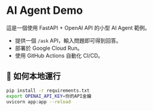 # AI Agent Demo

這是一個使用 FastAPI + OpenAI API 的小型 AI Agent 範例。
- 提供一個 `/ask` API，輸入問題即可得到回答。
- 部署於 Google Cloud Run。
- 使用 GitHub Actions 自動化 CI/CD。

## 🔧 如何本地運行
```bash
pip install -r requirements.txt
export OPENAI_API_KEY=你的API金鑰
uvicorn app:app --reload
